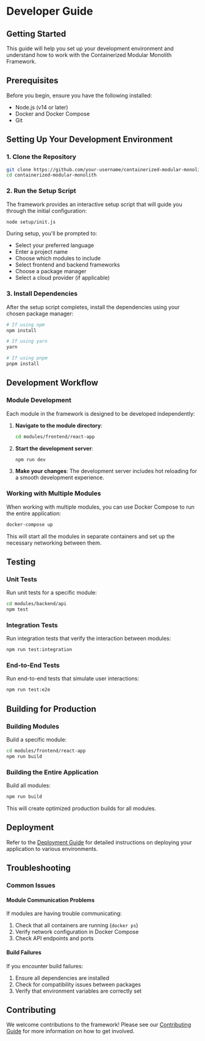 # Developer Guide

## Getting Started

This guide will help you set up your development environment and understand how to work with the Containerized Modular Monolith Framework.

## Prerequisites

Before you begin, ensure you have the following installed:

- Node.js (v14 or later)
- Docker and Docker Compose
- Git

## Setting Up Your Development Environment

### 1. Clone the Repository

```bash
git clone https://github.com/your-username/containerized-modular-monolith.git
cd containerized-modular-monolith
```

### 2. Run the Setup Script

The framework provides an interactive setup script that will guide you through the initial configuration:

```bash
node setup/init.js
```

During setup, you'll be prompted to:
- Select your preferred language
- Enter a project name
- Choose which modules to include
- Select frontend and backend frameworks
- Choose a package manager
- Select a cloud provider (if applicable)

### 3. Install Dependencies

After the setup script completes, install the dependencies using your chosen package manager:

```bash
# If using npm
npm install

# If using yarn
yarn

# If using pnpm
pnpm install
```

## Development Workflow

### Module Development

Each module in the framework is designed to be developed independently:

1. **Navigate to the module directory**:
   ```bash
   cd modules/frontend/react-app
   ```

2. **Start the development server**:
   ```bash
   npm run dev
   ```

3. **Make your changes**: The development server includes hot reloading for a smooth development experience.

### Working with Multiple Modules

When working with multiple modules, you can use Docker Compose to run the entire application:

```bash
docker-compose up
```

This will start all the modules in separate containers and set up the necessary networking between them.

## Testing

### Unit Tests

Run unit tests for a specific module:

```bash
cd modules/backend/api
npm test
```

### Integration Tests

Run integration tests that verify the interaction between modules:

```bash
npm run test:integration
```

### End-to-End Tests

Run end-to-end tests that simulate user interactions:

```bash
npm run test:e2e
```

## Building for Production

### Building Modules

Build a specific module:

```bash
cd modules/frontend/react-app
npm run build
```

### Building the Entire Application

Build all modules:

```bash
npm run build
```

This will create optimized production builds for all modules.

## Deployment

Refer to the [Deployment Guide](./deployment.md) for detailed instructions on deploying your application to various environments.

## Troubleshooting

### Common Issues

#### Module Communication Problems

If modules are having trouble communicating:
1. Check that all containers are running (`docker ps`)
2. Verify network configuration in Docker Compose
3. Check API endpoints and ports

#### Build Failures

If you encounter build failures:
1. Ensure all dependencies are installed
2. Check for compatibility issues between packages
3. Verify that environment variables are correctly set

## Contributing

We welcome contributions to the framework! Please see our [Contributing Guide](./contributing.md) for more information on how to get involved.

